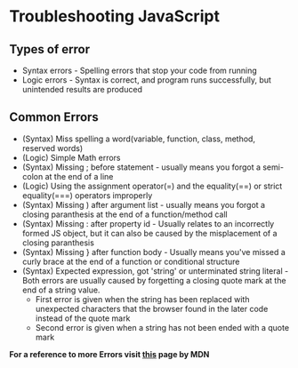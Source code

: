# Troubleshooting JavaScript

## Types of error

-   Syntax errors - Spelling errors that stop your code from running
-   Logic errors - Syntax is correct, and program runs successfully, but unintended results are produced

## Common Errors

-   (Syntax) Miss spelling a word(variable, function, class, method, reserved words)
-   (Logic) Simple Math errors
-   (Syntax) Missing ; before statement - usually means you forgot a semi-colon at the end of a line
-   (Logic) Using the assignment operator(=) and the equality(==) or strict equality(===) operators improperly
-   (Syntax) Missing ) after argument list - usually means you forgot a closing paranthesis at the end of a function/method call
-   (Syntax) Missing : after property id - Usually relates to an incorrectly formed JS object, but it can also be caused by the misplacement of a closing paranthesis
-   (Syntax) Missing } after function body - Usually means you've missed a curly brace at the end of a function or conditional structure
-   (Syntax) Expected expression, got 'string' or unterminated string literal - Both errors are usually caused by forgetting a closing quote mark at the end of a string value.
    -   First error is given when the string has been replaced with unexpected characters that the browser found in the later code instead of the quote mark
    -   Second error is given when a string has not been ended with a quote mark

**For a reference to more Errors visit [this](https://developer.mozilla.org/en-US/docs/Web/JavaScript/Reference/Errors) page by MDN**
